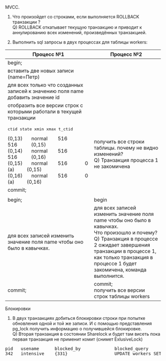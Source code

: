 MVCC.
1) Что произойдет со строками, если выполняется ROLLBACK транзакции ? <br>
Q) ROLLBACK откатывает текущую транзакцию и приводит к аннулированию всех изменений, произведённых транзакцией.

2) Выполнить sql запросы в двух процессах для таблицы workers:

| Процесс №1                                                                       | Процесс №2                                                                                        |
|----------------------------------------------------------------------------------|---------------------------------------------------------------------------------------------------|
| begin;                                                                           |                                                                                                   |
| вставить две новых записи (name=Петр)                                            |                                                                                                   |
| для всех только что созданных  записей к значению поля name добавить значение id<br/> |                                                                                                   |
| отобразить все версии строк с которыми работали в текущей транзакции
|  <pre>ctid   state    xmin     xmax    t_ctid  </pre> (0,13) &emsp;&nbsp; normal &emsp;&nbsp;&nbsp; 516   &emsp;&emsp;&emsp;   516  &emsp;&emsp;&nbsp;    (0,15) <br> (0,14) &emsp;&nbsp; normal &emsp;&nbsp;&nbsp; 516 &emsp;&emsp;&emsp;     516 &emsp;&emsp;&nbsp;     (0,16) <br> (0,15) &emsp;&nbsp; normal &emsp;&nbsp;&nbsp; 516   &emsp;&emsp;&emsp;   0 (a)  &emsp;&emsp;  (0,15)<br> (0,16)  &emsp;&nbsp; normal &emsp;&nbsp;&nbsp; 516  &emsp;&emsp;&emsp;    0 (a)  &emsp;&emsp;  (0,16)                                                                             |    получить все строки таблицы. почему не видно изменений? <br> Q) Транзакция процесса 1 не закомичена                                         |
| commit;                                                                      |                                                                                                       |
|                                                                              |                                                                                                   |
|begin;                                                                            | begin                                                                                             |
|для всех записей изменить значение поля name чтобы оно было в кавычках.                                                                                | для всех записей изменить значение поля name чтобы оно было в кавычках. <br/>Что произошло и почему? <br> Q) Транзакция в процессе 2 ожидает завершения транзакции в процессе 1, как только транзакция в процессе 1 будет закомичена, команда выполнится.|
|commit;                                                                                | commit;<br/>получить все версии строк таблицы workers                                             |


Блокировки
1) В двух транзакциях добиться блокировки строки при попытке обновления одной и той же записи.
И с помощью представления pg_lock получить информацию о получившейся блокировке. <br>
Q) Вторая транзакция в состоянии Sharelock и будет там висеть пока первая транзакция не применит комит (снимет ExlusiveLock) <br>
<pre>
pid   usename      blocked_by             blocked_query
342   intensive    {331}                  UPDATE workers SET name = '"Коля"';
</pre>